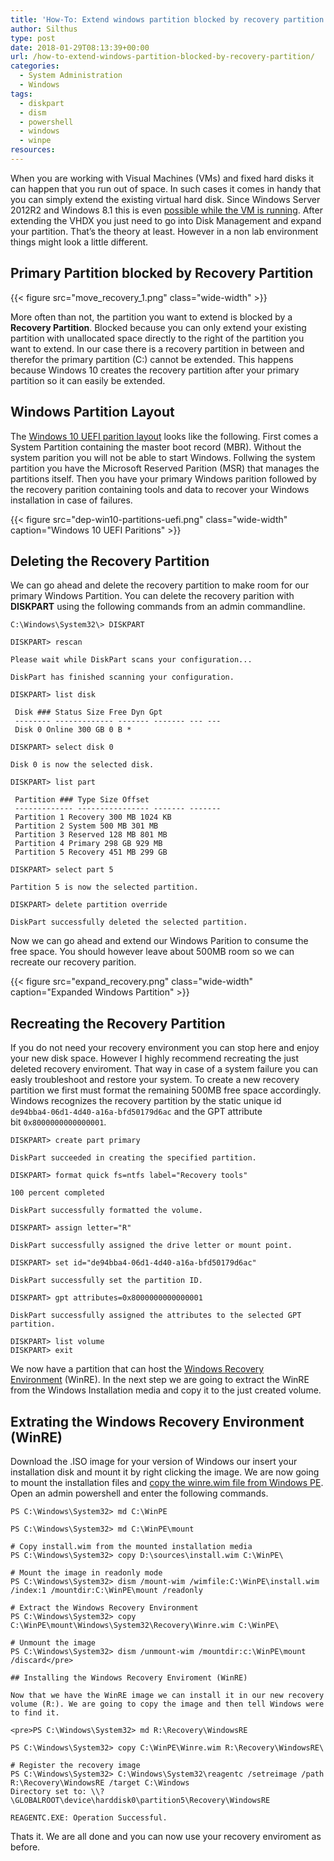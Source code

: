 ```yaml
---
title: 'How-To: Extend windows partition blocked by recovery partition'
author: Silthus
type: post
date: 2018-01-29T08:13:39+00:00
url: /how-to-extend-windows-partition-blocked-by-recovery-partition/
categories:
  - System Administration
  - Windows
tags:
  - diskpart
  - dism
  - powershell
  - windows
  - winpe
resources:
---
```

When you are working with Visual Machines (VMs) and fixed hard disks it can happen that you run out of space. In such cases it comes in handy that you can simply extend the existing virtual hard disk. Since Windows Server 2012R2 and Windows 8.1 this is even [possible while the VM is running][1]. After extending the VHDX you just need to go into Disk Management and expand your partition. That&#8217;s the theory at least. However in a non lab environment things might look a little different.

## Primary Partition blocked by Recovery Partition

{{< figure src="move_recovery_1.png" class="wide-width" >}}

More often than not, the partition you want to extend is blocked by a **Recovery Partition**. Blocked because you can only extend your existing partition with unallocated space directly to the right of the partition you want to extend. In our case there is a recovery partition in between and therefor the primary partition (C:) cannot be extended. This happens because Windows 10 creates the recovery partition after your primary partition so it can easily be extended.

## Windows Partition Layout

The [Windows 10 UEFI parition layout][2] looks like the following. First comes a System Partition containing the master boot record (MBR). Without the system parition you will not be able to start Windows. Follwing the system partition you have the Microsoft Reserved Parition (MSR) that manages the partitions itself. Then you have your primary Windows parition followed by the recovery parition containing tools and data to recover your Windows installation in case of failures.

{{< figure src="dep-win10-partitions-uefi.png" class="wide-width" caption="Windows 10 UEFI Paritions" >}}

## Deleting the Recovery Partition

We can go ahead and delete the recovery partition to make room for our primary Windows Partition. You can delete the recovery parition with **DISKPART** using the following commands from an admin commandline.

```powershell{linenos=false}
C:\Windows\System32\> DISKPART

DISKPART> rescan

Please wait while DiskPart scans your configuration...

DiskPart has finished scanning your configuration.

DISKPART> list disk

 Disk ### Status Size Free Dyn Gpt
 -------- ------------- ------- ------- --- ---
 Disk 0 Online 300 GB 0 B *

DISKPART> select disk 0

Disk 0 is now the selected disk.

DISKPART> list part

 Partition ### Type Size Offset
 ------------- ---------------- ------- -------
 Partition 1 Recovery 300 MB 1024 KB
 Partition 2 System 500 MB 301 MB
 Partition 3 Reserved 128 MB 801 MB
 Partition 4 Primary 298 GB 929 MB
 Partition 5 Recovery 451 MB 299 GB

DISKPART> select part 5

Partition 5 is now the selected partition.

DISKPART> delete partition override

DiskPart successfully deleted the selected partition.
```

Now we can go ahead and extend our Windows Parition to consume the free space. You should however leave about 500MB room so we can recreate our recovery parition.

{{< figure src="expand_recovery.png" class="wide-width" caption="Expanded Windows Partition" >}}

## Recreating the Recovery Partition

If you do not need your recovery environment you can stop here and enjoy your new disk space. However I highly recommend recreating the just deleted recovery enviroment. That way in case of a system failure you can easly troubleshoot and restore your system. To create a new recovery partition we first must format the remaining 500MB free space accordingly. Windows recognizes the recovery partition by the static unique id  `de94bba4-06d1-4d40-a16a-bfd50179d6ac` and the GPT attribute bit `0x8000000000000001`.

```powershell{linenos=false}
DISKPART> create part primary

DiskPart succeeded in creating the specified partition.

DISKPART> format quick fs=ntfs label="Recovery tools"

100 percent completed

DiskPart successfully formatted the volume.

DISKPART> assign letter="R"

DiskPart successfully assigned the drive letter or mount point.

DISKPART> set id="de94bba4-06d1-4d40-a16a-bfd50179d6ac"

DiskPart successfully set the partition ID.

DISKPART> gpt attributes=0x8000000000000001

DiskPart successfully assigned the attributes to the selected GPT partition.

DISKPART> list volume
DISKPART> exit
```

We now have a partition that can host the [Windows Recovery Environment][3] (WinRE). In the next step we are going to extract the WinRE from the Windows Installation media and copy it to the just created volume.

## Extrating the Windows Recovery Environment (WinRE)

Download the .ISO image for your version of Windows our insert your installation disk and mount it by right clicking the image. We are now going to mount the installation files and [copy the winre.wim file from Windows PE][4]. Open an admin powershell and enter the following commands.

```powershell{linenos=false}
PS C:\Windows\System32> md C:\WinPE

PS C:\Windows\System32> md C:\WinPE\mount

# Copy install.wim from the mounted installation media
PS C:\Windows\System32> copy D:\sources\install.wim C:\WinPE\

# Mount the image in readonly mode
PS C:\Windows\System32> dism /mount-wim /wimfile:C:\WinPE\install.wim /index:1 /mountdir:C:\WinPE\mount /readonly

# Extract the Windows Recovery Environment
PS C:\Windows\System32> copy C:\WinPE\mount\Windows\System32\Recovery\Winre.wim C:\WinPE\

# Unmount the image
PS C:\Windows\System32> dism /unmount-wim /mountdir:c:\WinPE\mount /discard</pre>

## Installing the Windows Recovery Enviroment (WinRE)

Now that we have the WinRE image we can install it in our new recovery volume (R:). We are going to copy the image and then tell Windows were to find it.

<pre>PS C:\Windows\System32> md R:\Recovery\WindowsRE

PS C:\Windows\System32> copy C:\WinPE\Winre.wim R:\Recovery\WindowsRE\

# Register the recovery image 
PS C:\Windows\System32> C:\Windows\System32\reagentc /setreimage /path R:\Recovery\WindowsRE /target C:\Windows
Directory set to: \\?\GLOBALROOT\device\harddisk0\partition5\Recovery\WindowsRE

REAGENTC.EXE: Operation Successful.
```

Thats it. We are all done and you can now use your recovery enviroment as before.

 [1]: https://blogs.msdn.microsoft.com/virtual_pc_guy/2014/01/28/online-vhdx-resize-in-windows-server-2012-r2-windows-8-1/
 [2]: https://docs.microsoft.com/en-us/windows-hardware/manufacture/desktop/configure-uefigpt-based-hard-drive-partitions
 [3]: https://docs.microsoft.com/en-us/windows-hardware/manufacture/desktop/windows-recovery-environment--windows-re--technical-reference
 [4]: https://docs.microsoft.com/en-us/windows-hardware/manufacture/desktop/capture-and-apply-windows-system-and-recovery-partitions